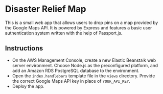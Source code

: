 # Disaster Relief Map

This is a small web app that allows users to drop pins on a map provided by the Google Maps API. It is powered by Express and features a basic user authentication system written with the help of Passport.js.

## Instructions
* On the AWS Management Console, create a new Elastic Beanstalk web server environment. Choose Node.js as the preconfigured platform, and add an Amazon RDS PostgreSQL database to the environment.
* Open the `index.handlebars` template file in the `views` directory. Provide the correct Google Maps API key in place of `YOUR_API_KEY`.
* Deploy the app.
